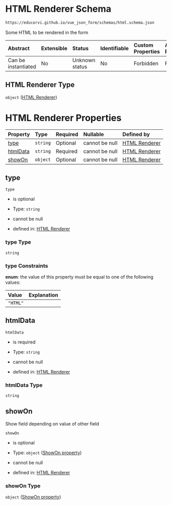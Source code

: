 # HTML Renderer Schema

```txt
https://educorvi.github.io/vue_json_form/schemas/html.schema.json
```

Some HTML to be rendered in the form

| Abstract            | Extensible | Status         | Identifiable | Custom Properties | Additional Properties | Access Restrictions | Defined In                                                             |
| :------------------ | :--------- | :------------- | :----------- | :---------------- | :-------------------- | :------------------ | :--------------------------------------------------------------------- |
| Can be instantiated | No         | Unknown status | No           | Forbidden         | Forbidden             | none                | [html.schema.json](../schemas/html.schema.json "open original schema") |

## HTML Renderer Type

`object` ([HTML Renderer](html.md))

# HTML Renderer Properties

| Property              | Type     | Required | Nullable       | Defined by                                                                                                                                       |
| :-------------------- | :------- | :------- | :------------- | :----------------------------------------------------------------------------------------------------------------------------------------------- |
| [type](#type)         | `string` | Optional | cannot be null | [HTML Renderer](html-properties-type.md "https://educorvi.github.io/vue_json_form/schemas/html.schema.json#/properties/type")                    |
| [htmlData](#htmldata) | `string` | Required | cannot be null | [HTML Renderer](html-properties-htmldata.md "https://educorvi.github.io/vue_json_form/schemas/html.schema.json#/properties/htmlData")            |
| [showOn](#showon)     | `object` | Optional | cannot be null | [HTML Renderer](control-properties-showon-property.md "https://educorvi.github.io/vue_json_form/schemas/show_on.schema.json#/properties/showOn") |

## type



`type`

*   is optional

*   Type: `string`

*   cannot be null

*   defined in: [HTML Renderer](html-properties-type.md "https://educorvi.github.io/vue_json_form/schemas/html.schema.json#/properties/type")

### type Type

`string`

### type Constraints

**enum**: the value of this property must be equal to one of the following values:

| Value    | Explanation |
| :------- | :---------- |
| `"HTML"` |             |

## htmlData



`htmlData`

*   is required

*   Type: `string`

*   cannot be null

*   defined in: [HTML Renderer](html-properties-htmldata.md "https://educorvi.github.io/vue_json_form/schemas/html.schema.json#/properties/htmlData")

### htmlData Type

`string`

## showOn

Show field depending on value of other field

`showOn`

*   is optional

*   Type: `object` ([ShowOn property](control-properties-showon-property.md))

*   cannot be null

*   defined in: [HTML Renderer](control-properties-showon-property.md "https://educorvi.github.io/vue_json_form/schemas/show_on.schema.json#/properties/showOn")

### showOn Type

`object` ([ShowOn property](control-properties-showon-property.md))

